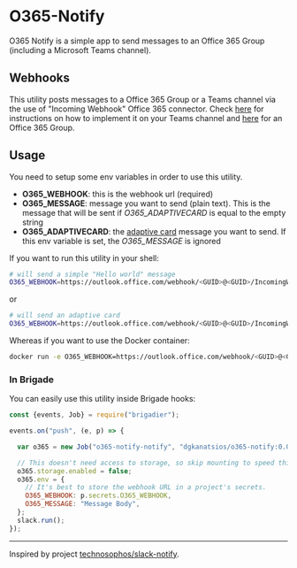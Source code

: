 # O365-Notify

O365 Notify is a simple app to send messages to an Office 365 Group (including a Microsoft Teams channel).

## Webhooks

This utility posts messages to a Office 365 Group or a Teams channel via the use of "Incoming Webhook" Office 365 connector. Check [here](https://docs.microsoft.com/en-us/microsoftteams/platform/concepts/connectors/connectors-using) for instructions on how to implement it on your Teams channel and [here](https://blogs.msdn.microsoft.com/mvpawardprogram/2017/01/17/part-2-office-365-groups/) for an Office 365 Group.
 
## Usage 

You need to setup some env variables in order to use this utility.

- **O365_WEBHOOK**: this is the webhook url (required)
- **O365_MESSAGE**: message you want to send (plain text). This is the message that will be sent if *O365_ADAPTIVECARD* is equal to the empty string
- **O365_ADAPTIVECARD**: the [adaptive card](https://adaptivecards.io) message you want to send. If this env variable is set, the *O365_MESSAGE* is ignored

If you want to run this utility in your shell:

```bash
# will send a simple "Hello world" message
O365_WEBHOOK=https://outlook.office.com/webhook/<GUID>@<GUID>/IncomingWebhook/<GUID>/<GUID> O365_MESSAGE="Hello world" ./o365-notify
```

or

```bash
# will send an adaptive card
O365_WEBHOOK=https://outlook.office.com/webhook/<GUID>@<GUID>/IncomingWebhook/<GUID>/<GUID> O365_ADAPTIVECARD="{\"@type\": \"MessageCard\",\"@context\": \"https:\/\/schema.org\/extensions\",\"summary\": \"Issue 176715375\",\"themeColor\": \"0078D7\",\"title\": \"Issue opened: \\\"Push notifications not working anymore\\\"\",\"sections\": [{\"activityTitle\": \"Miguel Garcie\",\"activitySubtitle\": \"9\/13\/2016, 11:46am\",\"activityImage\": \"https:\/\/connectorsdemo.azurewebsites.net\/images\/MSC12_Oscar_002.jpg\",\"facts\": [{\"name\": \"Repository:\",\"value\": \"mgarcia\\\est\"},{\"name\": \"Issue #:\",\"value\": \"176715375\"}],\"text\": \"There is a problem with Push notifications, they don't seem to be picked up by the connector.\"}],\"potentialAction\": [{\"@type\": \"ActionCard\",\"name\": \"Add a comment\",\"inputs\": [{\"@type\": \"TextInput\",\"id\": \"comment\",\"title\": \"Enter your comment\",\"isMultiline\": true}],\"actions\": [{\"@type\": \"HttpPOST\",\"name\": \"OK\",\"target\": \"http:\/\/...\"}]},{\"@type\": \"HttpPOST\",\"name\": \"Close\",\"target\": \"http:\/\/...\"},{\"@type\": \"OpenUri\",\"name\": \"View in GitHub\",\"targets\": [{\"os\": \"default\",\"uri\": \"http:\/\/...\"}]}]}" ./o365-notify
```

Whereas if you want to use the Docker container:

```bash
docker run -e O365_WEBHOOK=https://outlook.office.com/webhook/<GUID>@<GUID>/IncomingWebhook/<GUID>/<GUID> -e O365_MESSAGE="Hello world" dgkanatsios/o365-notify:0.0.1
```

### In Brigade

You can easily use this utility inside Brigade hooks:


```javascript
const {events, Job} = require("brigadier");

events.on("push", (e, p) => {

  var o365 = new Job("o365-notify-notify", "dgkanatsios/o365-notify:0.0.1", ["/o365-notify"]);

  // This doesn't need access to storage, so skip mounting to speed things up.
  o365.storage.enabled = false;
  o365.env = {
    // It's best to store the webhook URL in a project's secrets.
    O365_WEBHOOK: p.secrets.O365_WEBHOOK,
    O365_MESSAGE: "Message Body",
  };
  slack.run();
});
```

---
Inspired by project [technosophos/slack-notify](https://github.com/technosophos/slack-notify).